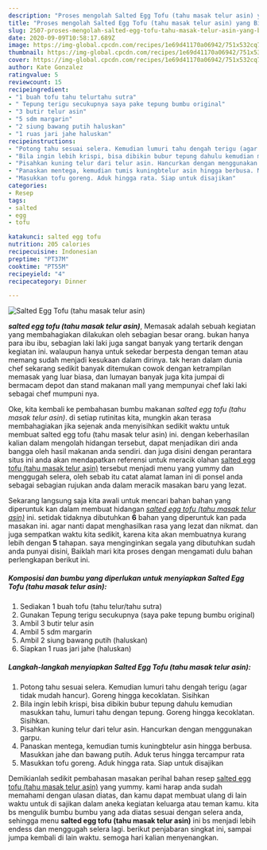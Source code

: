 ```yaml
---
description: "Proses mengolah Salted Egg Tofu (tahu masak telur asin) yang Bisa Manjain Lidah"
title: "Proses mengolah Salted Egg Tofu (tahu masak telur asin) yang Bisa Manjain Lidah"
slug: 2507-proses-mengolah-salted-egg-tofu-tahu-masak-telur-asin-yang-bisa-manjain-lidah
date: 2020-09-09T10:58:17.689Z
image: https://img-global.cpcdn.com/recipes/1e69d41170a06942/751x532cq70/salted-egg-tofu-tahu-masak-telur-asin-foto-resep-utama.jpg
thumbnail: https://img-global.cpcdn.com/recipes/1e69d41170a06942/751x532cq70/salted-egg-tofu-tahu-masak-telur-asin-foto-resep-utama.jpg
cover: https://img-global.cpcdn.com/recipes/1e69d41170a06942/751x532cq70/salted-egg-tofu-tahu-masak-telur-asin-foto-resep-utama.jpg
author: Kate Gonzalez
ratingvalue: 5
reviewcount: 15
recipeingredient:
- "1 buah tofu tahu telurtahu sutra"
- " Tepung terigu secukupnya saya pake tepung bumbu original"
- "3 butir telur asin"
- "5 sdm margarin"
- "2 siung bawang putih haluskan"
- "1 ruas jari jahe haluskan"
recipeinstructions:
- "Potong tahu sesuai selera. Kemudian lumuri tahu dengah terigu (agar tidak mudah hancur). Goreng hingga kecoklatan. Sisihkan"
- "Bila ingin lebih krispi, bisa dibikin bubur tepung dahulu kemudian masukkan tahu, lumuri tahu dengan tepung. Goreng hingga kecoklatan. Sisihkan."
- "Pisahkan kuning telur dari telur asin. Hancurkan dengan menggunakan garpu."
- "Panaskan mentega, kemudian tumis kuningbtelur asin hingga berbusa. Masukkan jahe dan bawang putih. Aduk terus hingga tercampur rata"
- "Masukkan tofu goreng. Aduk hingga rata. Siap untuk disajikan"
categories:
- Resep
tags:
- salted
- egg
- tofu

katakunci: salted egg tofu 
nutrition: 205 calories
recipecuisine: Indonesian
preptime: "PT37M"
cooktime: "PT55M"
recipeyield: "4"
recipecategory: Dinner

---
```



![Salted Egg Tofu (tahu masak telur asin)](https://img-global.cpcdn.com/recipes/1e69d41170a06942/751x532cq70/salted-egg-tofu-tahu-masak-telur-asin-foto-resep-utama.jpg)

<b><i>salted egg tofu (tahu masak telur asin)</i></b>, Memasak adalah sebuah kegiatan yang membahagiakan dilakukan oleh sebagian besar orang. bukan hanya para ibu ibu, sebagian laki laki juga sangat banyak yang tertarik dengan kegiatan ini. walaupun hanya untuk sekedar berpesta dengan teman atau memang sudah menjadi kesukaan dalam dirinya. tak heran dalam dunia chef sekarang sedikit banyak ditemukan cowok dengan ketrampilan memasak yang luar biasa, dan lumayan banyak juga kita jumpai di bermacam depot dan stand makanan mall yang mempunyai chef laki laki sebagai chef mumpuni nya.



Oke, kita kembali ke pembahasan bumbu makanan <i>salted egg tofu (tahu masak telur asin)</i>. di setiap rutinitas kita, mungkin akan terasa membahagiakan jika sejenak anda menyisihkan sedikit waktu untuk membuat salted egg tofu (tahu masak telur asin) ini. dengan keberhasilan kalian dalam mengolah hidangan tersebut, dapat menjadikan diri anda bangga oleh hasil makanan anda sendiri. dan juga disini dengan perantara situs ini anda akan mendapatkan referensi untuk meracik olahan <u>salted egg tofu (tahu masak telur asin)</u> tersebut menjadi menu yang yummy dan menggugah selera, oleh sebab itu catat alamat laman ini di ponsel anda sebagai sebagian rujukan anda dalam meracik masakan baru yang lezat.


Sekarang langsung saja kita awali untuk mencari bahan bahan yang diperuntuk kan dalam membuat hidangan <u><i>salted egg tofu (tahu masak telur asin)</i></u> ini. setidak tidaknya dibutuhkan <b>6</b> bahan yang diperuntuk kan pada masakan ini. agar nanti dapat menghasilkan rasa yang lezat dan nikmat. dan juga sempatkan waktu kita sedikit, karena kita akan membuatnya kurang lebih dengan <b>5</b> tahapan. saya menginginkan segala yang dibutuhkan sudah anda punyai disini, Baiklah mari kita proses dengan mengamati dulu bahan perlengkapan berikut ini.

<!--inarticleads1-->

##### Komposisi dan bumbu yang diperlukan untuk menyiapkan Salted Egg Tofu (tahu masak telur asin):

1. Sediakan 1 buah tofu (tahu telur/tahu sutra)
1. Gunakan  Tepung terigu secukupnya (saya pake tepung bumbu original)
1. Ambil 3 butir telur asin
1. Ambil 5 sdm margarin
1. Ambil 2 siung bawang putih (haluskan)
1. Siapkan 1 ruas jari jahe (haluskan)




<!--inarticleads2-->

##### Langkah-langkah menyiapkan Salted Egg Tofu (tahu masak telur asin):

1. Potong tahu sesuai selera. Kemudian lumuri tahu dengah terigu (agar tidak mudah hancur). Goreng hingga kecoklatan. Sisihkan
1. Bila ingin lebih krispi, bisa dibikin bubur tepung dahulu kemudian masukkan tahu, lumuri tahu dengan tepung. Goreng hingga kecoklatan. Sisihkan.
1. Pisahkan kuning telur dari telur asin. Hancurkan dengan menggunakan garpu.
1. Panaskan mentega, kemudian tumis kuningbtelur asin hingga berbusa. Masukkan jahe dan bawang putih. Aduk terus hingga tercampur rata
1. Masukkan tofu goreng. Aduk hingga rata. Siap untuk disajikan




Demikianlah sedikit pembahasan masakan perihal bahan resep <u>salted egg tofu (tahu masak telur asin)</u> yang yummy. kami harap anda sudah memahami dengan ulasan diatas, dan kamu dapat membuat ulang di lain waktu untuk di sajikan dalam aneka kegiatan keluarga atau teman kamu. kita bs mengulik bumbu bumbu yang ada diatas sesuai dengan selera anda, sehingga menu <b>salted egg tofu (tahu masak telur asin)</b> ini bs menjadi lebih endess dan menggugah selera lagi. berikut penjabaran singkat ini, sampai jumpa kembali di lain waktu. semoga hari kalian menyenangkan.
